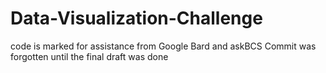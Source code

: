# Data-Visualization-Challenge
code is marked for assistance from Google Bard and askBCS
Commit was forgotten until the final draft was done

